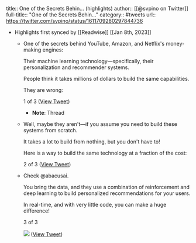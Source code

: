 title:: One of the Secrets Behin... (highlights)
author:: [[@svpino on Twitter]]
full-title:: "One of the Secrets Behin..."
category:: #tweets
url:: https://twitter.com/svpino/status/1611709280297844736

- Highlights first synced by [[Readwise]] [[Jan 8th, 2023]]
	- One of the secrets behind YouTube, Amazon, and Netflix's money-making engines:
	  
	  Their machine learning technology—specifically, their personalization and recommender systems.
	  
	  People think it takes millions of dollars to build the same capabilities.
	  
	  They are wrong:
	  
	  1 of 3 ([View Tweet](https://twitter.com/svpino/status/1611709280297844736))
		- **Note**: Thread
	- Well, maybe they aren't—if you assume you need to build these systems from scratch.
	  
	  It takes a lot to build from nothing, but you don't have to!
	  
	  Here is a way to build the same technology at a fraction of the cost:
	  
	  2 of 3 ([View Tweet](https://twitter.com/svpino/status/1611709283414204417))
	- Check @abacusai.
	  
	  You bring the data, and they use a combination of reinforcement and deep learning to build personalized recommendations for your users.
	  
	  In real-time, and with very little code, you can make a huge difference!
	  
	  3 of 3 
	  
	  ![](https://pbs.twimg.com/media/Fl3xDqJagAcypYx.jpg) ([View Tweet](https://twitter.com/svpino/status/1611709295388938240))